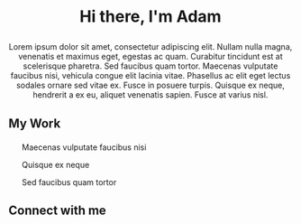 # <p align="center">Hi there, I'm Adam</p>
<p align="center">Lorem ipsum dolor sit amet, consectetur adipiscing elit. Nullam nulla magna, venenatis et maximus eget, egestas ac quam. Curabitur tincidunt est at scelerisque pharetra. Sed faucibus quam tortor. Maecenas vulputate faucibus nisi, vehicula congue elit lacinia vitae. Phasellus ac elit eget lectus sodales ornare sed vitae ex. Fusce in posuere turpis. Quisque ex neque, hendrerit a ex eu, aliquet venenatis sapien. Fusce at varius nisl.</p>

## <p>My Work</p>
<ul>Maecenas vulputate faucibus nisi</ul>
<ul>Quisque ex neque</ul>
<ul>Sed faucibus quam tortor</ul>

## <p>Connect with me</p>





<!--
**aojrzynski/aojrzynski** is a ✨ _special_ ✨ repository because its `README.md` (this file) appears on your GitHub profile.

Here are some ideas to get you started:

- 🔭 I’m currently working on ...
- 🌱 I’m currently learning ...
- 👯 I’m looking to collaborate on ...
- 🤔 I’m looking for help with ...
- 💬 Ask me about ...
- 📫 How to reach me: ...
- 😄 Pronouns: ...
- ⚡ Fun fact: ...
-->
